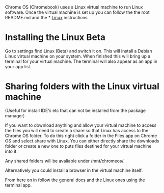 Chrome OS (Chromebook) uses a Linux virtual machine to run Linux software. Once the virtual machine is set up you can follow the the root README.md and the * [Linux](Linux.md) instructions

# Installing the Linux Beta

Go to settings find Linux (Beta) and switch it on. This will install a Debian Linux virtual machine on your system.
When finished this will bring up a terminal for your virtual machine. The terminal will also appear as an app in your app list.

# Sharing folders with the Linux virtual machine

(Useful for install IDE's etc that can not be installed from the package manager)

If you want to download anything and allow your virtual machine to access the files you will need to create a share so that 
Linux has access to the Chrome OS folder. To do this right click a folder in the Files app on Chrome OS and select share with Linux.
You can either directly share the downloads folder or create a new one to puts files destined for your virtual machine into it.

Any shared folders will be avaliable under /mnt/chromeos/.

Alternatively you could install a browser in the virtual machine itself.

From here on in follow the general docs and the Linux ones using the terminal app.

